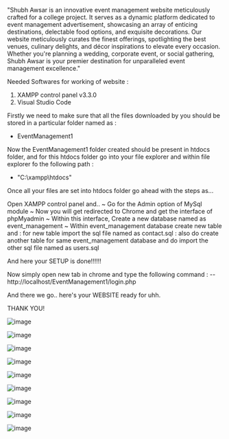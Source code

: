 "Shubh Awsar is an innovative event management website meticulously crafted for a college project. It serves as a dynamic platform dedicated to event management advertisement, showcasing an array of enticing destinations, delectable food options, and exquisite decorations. Our website meticulously curates the finest offerings, spotlighting the best venues, culinary delights, and décor inspirations to elevate every occasion. Whether you're planning a wedding, corporate event, or social gathering, Shubh Awsar is your premier destination for unparalleled event management excellence."


Needed Softwares for working of website :
1) XAMPP control panel v3.3.0
2) Visual Studio Code


Firstly we need to make sure that all the files downloaded by you should be stored in a particular folder named as :
  - EventManagement1

Now the EventManagement1 folder created should be present in htdocs folder, and for this htdocs folder go into your file explorer and within file explorer fo the following path :
  - "C:\xampp\htdocs"

Once all your files are set into htdocs folder go ahead with the steps as...

Open XAMPP control panel and..
~ Go for the Admin option of MySql module
~ Now you will get redirected to Chrome and get the interface of phpMyadmin
~ Within this interface, Create a new database named as event_management
~ Within event_management database create new table and 
  : for new table import the sql file named as contact.sql
  : also do create another table for same event_management database and do import the other sql file named as users.sql
  
And here your SETUP is done!!!!!!

Now simply open new tab in chrome and type the following command :
  -- http://localhost/EventManagement1/login.php

And there we go.. here's your WEBSITE ready for uhh.

THANK YOU!

![image](https://github.com/SakshiTalware098/Shubh-Awsar/assets/100411378/00d5b16d-a7a8-436d-9b2f-026a7d66c59a)

![image](https://github.com/SakshiTalware098/Shubh-Awsar/assets/100411378/1fc2b86a-b75a-4d9e-bc42-170f10f6fb18)

![image](https://github.com/SakshiTalware098/Shubh-Awsar/assets/100411378/f337aa67-bcf2-46de-a8a0-fb6a2c6fa487)

![image](https://github.com/SakshiTalware098/Shubh-Awsar/assets/100411378/f536b94b-7190-4f5b-ae1c-f9e16c73f572)

![image](https://github.com/SakshiTalware098/Shubh-Awsar/assets/100411378/c9333b3d-1d18-4083-a726-df64ee77c73c)

![image](https://github.com/SakshiTalware098/Shubh-Awsar/assets/100411378/7161b887-b5d9-40f3-9b8f-32af47cc87b6)

![image](https://github.com/SakshiTalware098/Shubh-Awsar/assets/100411378/f0cd10e8-7a4b-488b-afd1-ed3a45acd029)

![image](https://github.com/SakshiTalware098/Shubh-Awsar/assets/100411378/24f11bba-f88c-4ff5-b01d-274336c0c1a0)

![image](https://github.com/SakshiTalware098/Shubh-Awsar/assets/100411378/b6a9bb04-0071-4489-a835-1b9851a3443e)
